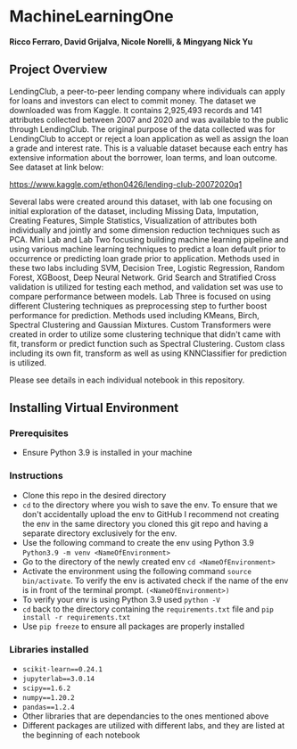 # MachineLearningOne
#### Ricco Ferraro, David Grijalva, Nicole Norelli, & Mingyang Nick Yu

## Project Overview

LendingClub, a peer-to-peer lending company where individuals can apply for loans and investors can elect to commit money. The dataset we downloaded was from Kaggle. It contains 2,925,493 records and 141 attributes collected between 2007 and 2020 and was available to the public through LendingClub. The original purpose of the data collected was for LendingClub to accept or reject a loan application as well as assign the loan a grade and interest rate. This is a valuable dataset because each entry has extensive information about the borrower, loan terms, and loan outcome. See dataset at link below:

https://www.kaggle.com/ethon0426/lending-club-20072020q1

Several labs were created around this dataset, with lab one focusing on initial exploration of the dataset, including Missing Data, Imputation, Creating Features, Simple Statistics, Visualization of attributes both individually and jointly and some dimension reduction techniques such as PCA. Mini Lab and Lab Two focusing building machine learning pipeline and using various machine learning techniques to predict a loan default prior to occurrence or predicting loan grade prior to application. Methods used in these two labs including SVM, Decision Tree, Logistic Regression, Random Forest, XGBoost, Deep Neural Network. Grid Search and Stratified Cross validation is utilized for testing each method, and validation set was use to compare performance between models. Lab Three is focused on using different Clustering techniques as preprocessing step to further boost performance for prediction. Methods used including KMeans, Birch, Spectral Clustering and Gaussian Mixtures. Custom Transformers were created in order to utilize some clustering technique that didn't came with fit, transform or predict function such as Spectral Clustering. Custom class including its own fit, transform as well as using KNNClassifier for prediction is utilized. 

Please see details in each individual notebook in this repository.


## Installing Virtual Environment

### Prerequisites
- Ensure Python 3.9 is installed in your machine  
### Instructions

- Clone this repo in the desired directory
- `cd` to the directory where you wish to save the env. To ensure that we don't accidentally upload the env to GitHub I recommend not creating the env in the same directory you cloned this git repo and having a separate directory exclusively for the env. 
- Use the following command to create the env using Python 3.9 `Python3.9 -m venv <NameOfEnvironment>`
- Go to the directory of the newly created env `cd <NameOfEnvironment>` 
- Activate the environment using the following command  `source bin/activate`. To verify the env is activated check if the name of the env is in front of the terminal prompt. `(<NameOfEnvironment>)`
- To verify your env is using Python 3.9 used `python -V`
- `cd` back to the directory containing the `requirements.txt` file and `pip install -r requirements.txt` 
- Use `pip freeze` to ensure all packages are properly installed 
### Libraries installed
- `scikit-learn==0.24.1`
- `jupyterlab==3.0.14`
- `scipy==1.6.2`
- `numpy==1.20.2`
- `pandas==1.2.4`
- Other libraries that are dependancies to the ones mentioned above 
- Different packages are utilized with different labs, and they are listed at the beginning of each notebook

